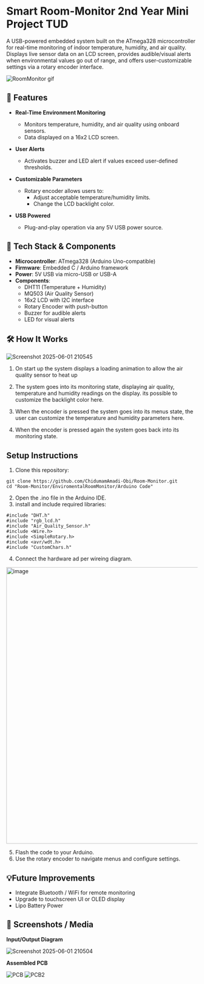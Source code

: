 # Smart Room-Monitor 2nd Year Mini Project TUD

A USB-powered embedded system built on the ATmega328 microcontroller for real-time monitoring of indoor temperature, humidity, and air quality. Displays live sensor data on an LCD screen, provides audible/visual alerts when environmental values go out of range, and offers user-customizable settings via a rotary encoder interface.

![RoomMonitor gif](https://github.com/user-attachments/assets/9264ad2e-0142-4514-a347-18b75458b19e)

## 🔧 Features
- **Real-Time Environment Monitoring**
  - Monitors temperature, humidity, and air quality using onboard sensors.
  - Data displayed on a 16x2 LCD screen.
  
- **User Alerts**
  - Activates buzzer and LED alert if values exceed user-defined thresholds.
  
- **Customizable Parameters**
  - Rotary encoder allows users to:
    - Adjust acceptable temperature/humidity limits.
    - Change the LCD backlight color.
  
- **USB Powered**
  - Plug-and-play operation via any 5V USB power source.

## 🧠 Tech Stack & Components

- **Microcontroller**: ATmega328 (Arduino Uno-compatible)
-  **Firmware**: Embedded C / Arduino framework
- **Power**: 5V USB via micro-USB or USB-A
- **Components**:
  - DHT11 (Temperature + Humidity)
  - MQ503 (Air Quality Sensor)
  - 16x2 LCD with I2C interface
  - Rotary Encoder with push-button
  - Buzzer for audible alerts
  - LED for visual alerts

## 🛠️ How It Works
![Screenshot 2025-06-01 210545](https://github.com/user-attachments/assets/69fddbdb-38e8-4065-92b9-37dd44a8eb5f)
1. On start up the system displays a loading animation to allow the air quality sensor to heat up

2. The system goes into its monitoring state, displaying air quality, temperature and humidity readings on the display. its possible to customize the backlight color here.
3. When the encoder is pressed the system goes into its menus state, the user can customize the temperature and humidity parameters here.
4. When the encoder is pressed again the system goes back into its monitoring state.

## Setup Instructions 

1. Clone this repository:
```
git clone https://github.com/ChidumamAmadi-Obi/Room-Monitor.git
cd "Room-Monitor/EnviromentalRoomMonitor/Arduino Code"
```
2. Open the .ino file in the Arduino IDE.
3. install and include required libraries:
```
#include "DHT.h"
#include "rgb_lcd.h"
#include "Air_Quality_Sensor.h"
#include <Wire.h>
#include <SimpleRotary.h>
#include <avr/wdt.h>
#include "CustomChars.h"
```
4. Connect the hardware ad per wireing diagram.

<img width="963" height="727" alt="image" src="https://github.com/user-attachments/assets/671eedaa-b898-473e-81a0-19852f81f875" />

5. Flash the code to your Arduino.
6. Use the rotary encoder to navigate menus and configure settings.

## 💡Future Improvements

- Integrate Bluetooth / WiFi for remote monitoring
- Upgrade to touchscreen UI or OLED display
- Lipo Battery Power

## 📸 Screenshots / Media

 **Input/Output Diagram**
 
![Screenshot 2025-06-01 210504](https://github.com/user-attachments/assets/11fefbc9-64a6-42c8-b282-090952b944ae)

 **Assembled PCB**
 
![PCB](https://github.com/user-attachments/assets/fe57c225-1a96-4b35-8c68-d41d812004ea)
![PCB2](https://github.com/user-attachments/assets/b6b66159-c3de-483c-81bd-5781723ce417)

